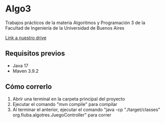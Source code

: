 # Algo3
Trabajos prácticos de la materia Algoritmos y Programación 3 de la Facultad de Ingeniería de la Universidad de Buenos Aires

[Link a nuestro drive](https://drive.google.com/drive/folders/1HU6PrcDPuZ-awIRpnUNtXc-FN-g0Q1ba?usp=sharing)

## Requisitos previos
- Java 17
- Maven 3.9.2

## Cómo correrlo
1. Abrir una terminal en la carpeta principal del proyecto
2. Ejecutar el comando "mvn compile" para compilar
3. Al terminar el anterior, ejecutar el comando "java -cp "./target/classes" org.fiuba.algotres.JuegoController" para correr